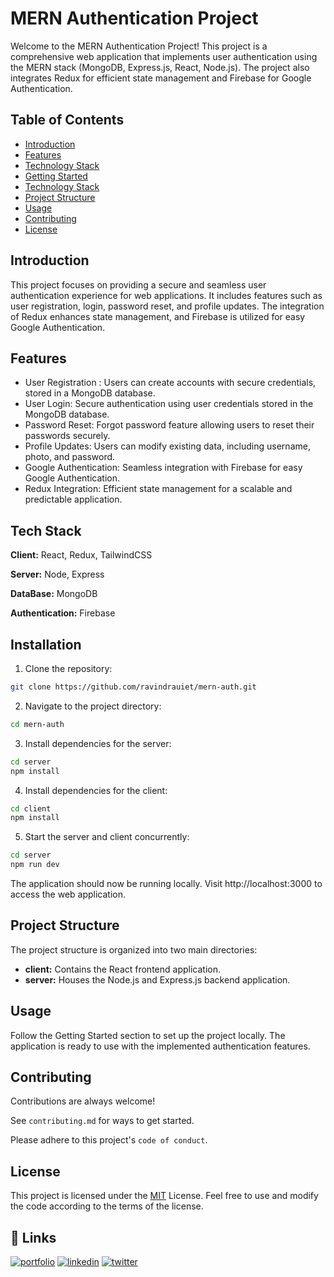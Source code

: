 
# MERN Authentication Project

Welcome to the MERN Authentication Project! This project is a comprehensive web application that implements user authentication using the MERN stack (MongoDB, Express.js, React, Node.js). The project also integrates Redux for efficient state management and Firebase for Google Authentication.


## Table of Contents

 - [Introduction](https://github.com/ravindrauiet/mern-auth/new/main?filename=README.md)
 - [Features](https://github.com/ravindrauiet/mern-auth/new/main?filename=README.md)
 - [Technology Stack](https://github.com/ravindrauiet/mern-auth/new/main?filename=README.md)
 - [Getting Started](https://github.com/ravindrauiet/mern-auth/new/main?filename=README.md)
  - [Technology Stack](https://github.com/ravindrauiet/mern-auth/new/main?filename=README.md)
- [Project Structure](https://github.com/ravindrauiet/mern-auth/new/main?filename=README.md)
- [Usage](https://github.com/ravindrauiet/mern-auth/new/main?filename=README.md)
- [Contributing](https://github.com/ravindrauiet/mern-auth/new/main?filename=README.md)
- [License](https://github.com/ravindrauiet/mern-auth/new/main?filename=README.md)

## Introduction

This project focuses on providing a secure and seamless user authentication experience for web applications. It includes features such as user registration, login, password reset, and profile updates. The integration of Redux enhances state management, and Firebase is utilized for easy Google Authentication.




## Features

- User Registration : Users can create accounts with secure credentials, stored in a MongoDB database.
- User Login: Secure authentication using user credentials stored in the MongoDB database.
- Password Reset: Forgot password feature allowing users to reset their passwords securely.
- Profile Updates: Users can modify existing data, including username, photo, and password.
- Google Authentication: Seamless integration with Firebase for easy Google Authentication.
- Redux Integration: Efficient state management for a scalable and predictable application.



## Tech Stack

**Client:** React, Redux, TailwindCSS

**Server:** Node, Express

**DataBase:** MongoDB

**Authentication:** Firebase




## Installation

1. Clone the repository:

```bash
git clone https://github.com/ravindrauiet/mern-auth.git

```
2. Navigate to the project directory:

```bash
cd mern-auth

```
3. Install dependencies for the server:

```bash
cd server
npm install

```
4. Install dependencies for the client:

```bash
cd client
npm install

```
5. Start the server and client concurrently:

```bash
cd server
npm run dev


```
The application should now be running locally. Visit http://localhost:3000 to access the web application.
## Project Structure

The project structure is organized into two main directories:

- **client:** Contains the React frontend application.
- **server:** Houses the Node.js and Express.js backend application.

## Usage
Follow the Getting Started section to set up the project locally. The application is ready to use with the implemented authentication features.
## Contributing

Contributions are always welcome!

See `contributing.md` for ways to get started.

Please adhere to this project's `code of conduct`.


## License

This project is licensed under the  [MIT](https://choosealicense.com/licenses/mit/) License. Feel free to use and modify the code according to the terms of the license.


## 🔗 Links
[![portfolio](https://img.shields.io/badge/my_portfolio-000?style=for-the-badge&logo=ko-fi&logoColor=white)](https://katherineoelsner.com/)
[![linkedin](https://img.shields.io/badge/linkedin-0A66C2?style=for-the-badge&logo=linkedin&logoColor=white)](https://www.linkedin.com/)
[![twitter](https://img.shields.io/badge/twitter-1DA1F2?style=for-the-badge&logo=twitter&logoColor=white)](https://twitter.com/)



